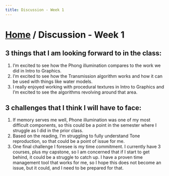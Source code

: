 ```yaml
---
title: Discussion - Week 1
---
```


# [Home]({{site.baseurl}}/) / Discussion - Week 1

## 3 things that I am looking forward to in the class:

1. I’m excited to see how the Phong illumination compares to the work we did in Intro to Graphics. 
2. I’m excited to see how the Transmission algorithm works and how it can be used with things like water models.
3. I really enjoyed working with procedural textures in Intro to Graphics and I’m excited to see the algorithms revolving around that area.

## 3 challenges that I think I will have to face:

1. If memory serves me well, Phone illumination was one of my most difficult components, so this could be a point in the semester where I struggle as I did in the prior class.
2. Based on the reading, I’m struggling to fully understand Tone reproduction, so that could be a point of issue for me.
3. One final challenge I foresee is my time commitment. I currently have 3 courses, plus my capstone, so I am concerned that if I start to get behind, it could be a struggle to catch up. I have a proven time management tool that works for me, so I hope this does not become an issue, but it could, and I need to be prepared for that.

